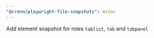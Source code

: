 ```yaml
---
"@cronn/playwright-file-snapshots": minor
---
```


Add element snapshot for roles `tablist`, `tab` and `tabpanel`
